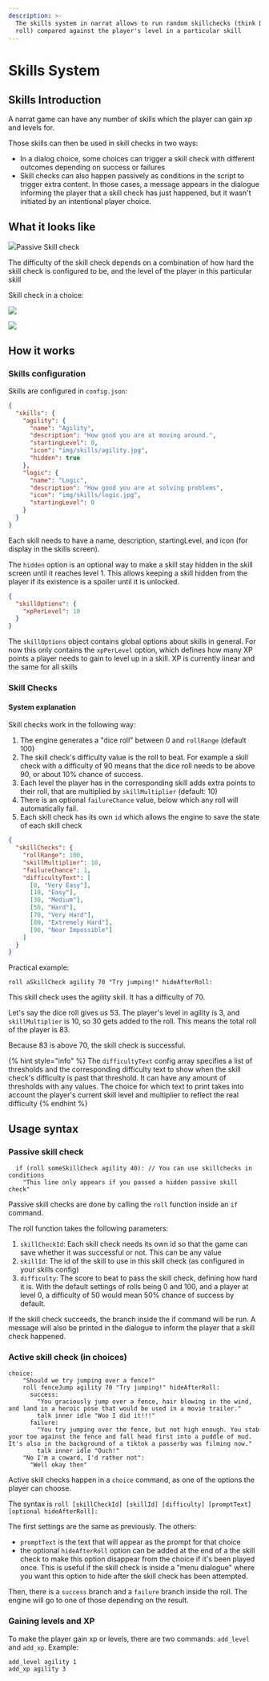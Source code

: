 ```yaml
---
description: >-
  The skills system in narrat allows to run random skillchecks (think D&D dice
  roll) compared against the player's level in a particular skill
---
```


# Skills System

## Skills Introduction

A narrat game can have any number of skills which the player can gain xp and levels for.

Those skills can then be used in skill checks in two ways:

* In a dialog choice, some choices can trigger a skill check with different outcomes depending on success or failures
* Skill checks can also happen passively as conditions in the script to trigger extra content. In those cases, a message appears in the dialogue informing the player that a skill check has just happened, but it wasn't initiated by an intentional player choice.

## What it looks like

![](<../.gitbook/assets/image (8).png>)Passive Skill check

The difficulty of the skill check depends on a combination of how hard the skill check is configured to be, and the level of the player in this particular skill

Skill check in a choice:

![](<../.gitbook/assets/image (6).png>)

![](<../.gitbook/assets/image (5).png>)

## How it works

### Skills configuration

Skills are configured in `config.json`:

```json
{
  "skills": {
    "agility": {
      "name": "Agility",
      "description": "How good you are at moving around.",
      "startingLevel": 0,
      "icon": "img/skills/agility.jpg",
      "hidden": true
    },
    "logic": {
      "name": "Logic",
      "description": "How good you are at solving problems",
      "icon": "img/skills/logic.jpg",
      "startingLevel": 0
    }
  }
}
```

Each skill needs to have a name, description, startingLevel, and icon (for display in the skills screen).

The `hidden` option is an optional way to make a skill stay hidden in the skill screen until it reaches level 1. This allows keeping a skill hidden from the player if its existence is a spoiler until it is unlocked.

```json
{
  "skillOptions": {
    "xpPerLevel": 10
  }
}
```

The `skillOptions` object contains global options about skills in general. For now this only contains the `xpPerLevel` option, which defines how many XP points a player needs to gain to level up in a skill. XP is currently linear and the same for all skills

### Skill Checks

#### System explanation

Skill checks work in the following way:

1. The engine generates a "dice roll" between 0 and `rollRange` (default 100)
2. The skill check's difficulty value is the roll to beat. For example a skill check with a difficulty of 90 means that the dice roll needs to be above 90, or about 10% chance of success.
3. Each level the player has in the corresponding skill adds extra points to their roll, that are multiplied by `skillMultiplier` (default: 10)
4. There is an optional `failureChance` value, below which any roll will automatically fail.
5. Each skill check has its own `id` which allows the engine to save the state of each skill check

```json
{
  "skillChecks": {
    "rollRange": 100,
    "skillMultiplier": 10,
    "failureChance": 1,
    "difficultyText": [
      [0, "Very Easy"],
      [10, "Easy"],
      [30, "Medium"],
      [50, "Hard"],
      [70, "Very Hard"],
      [80, "Extremely Hard"],
      [90, "Near Impossible"]
    ]
  }
}
```

Practical example:

```renpy
roll aSkillCheck agility 70 "Try jumping!" hideAfterRoll:
```

This skill check uses the agility skill. It has a difficulty of 70.

Let's say the dice roll gives us 53. The player's level in agility is 3, and `skillMultiplier` is 10, so 30 gets added to the roll. This means the total roll of the player is 83.

Because 83 is above 70, the skill check is successful.

{% hint style="info" %}
The `difficultyText` config array specifies a list of thresholds and the corresponding difficulty text to show when the skill check's difficulty is past that threshold. It can have any amount of thresholds with any values. The choice for which text to print takes into account the player's current skill level and multiplier to reflect the real difficulty
{% endhint %}

## Usage syntax

### Passive skill check

```renpy
  if (roll someSkillCheck agility 40): // You can use skillchecks in conditions
    "This line only appears if you passed a hidden passive skill check"
```

Passive skill checks are done by calling the `roll` function inside an `if` command.

The roll function takes the following parameters:

1. `skillCheckId`: Each skill check needs its own id so that the game can save whether it was successful or not. This can be any value
2. `skillId`: The id of the skill to use in this skill check (as configured in your skills config)
3. `difficulty`: The score to beat to pass the skill check, defining how hard it is. With the default settings of rolls being 0 and 100, and a player at level 0, a difficulty of 50 would mean 50% chance of success by default.

If the skill check succeeds, the branch inside the if command will be run. A message will also be printed in the dialogue to inform the player that a skill check happened.

### Active skill check (in choices)

```renpy
choice:
    "Should we try jumping over a fence?"
    roll fenceJump agility 70 "Try jumping!" hideAfterRoll:
      success:
        "You graciously jump over a fence, hair blowing in the wind, and land in a heroic pose that would be used in a movie trailer."
        talk inner idle "Woo I did it!!!"
      failure:
        "You try jumping over the fence, but not high enough. You stab your toe against the fence and fall head first into a puddle of mud. It's also in the background of a tiktok a passerby was filming now."
        talk inner idle "Ouch!"
    "No I'm a coward, I'd rather not":
      "Well okay then"
```

Active skill checks happen in a `choice` command, as one of the options the player can choose.

The syntax is `roll [skillCheckId] [skillId] [difficulty] [promptText] [optional hideAfterRoll]:`

The first settings are the same as previously. The others:

* `promptText` is the text that will appear as the prompt for that choice
* the optional `hideAfterRoll` option can be added at the end of a the skill check to make this option disappear from the choice if it's been played once. This is useful if the skill check is inside a "menu dialogue" where you want this option to hide after the skill check has been attempted.

Then, there is a `success`  branch and a `failure` branch inside the roll. The engine will go to one of those depending on the result.

### Gaining levels and XP

To make the player gain xp or levels, there are two commands: `add_level`  and `add_xp`. Example:

```renpy
add_level agility 1
add_xp agility 3
```
